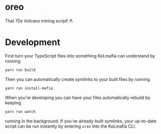 # oreo

That 70s Volcano mining script! ⛏️

# Development

First turn your TypeScript files into something KoLmafia can understand by running

```bash
yarn run build
```

Then you can automatically create symlinks to your built files by running

```bash
yarn run install-mafia
```

When you're developing you can have your files automatically rebuild by keeping

```bash
yarn run watch
```

running in the background. If you've already built symlinks, your up-to-date script can be run instantly by entering `oreo` into the KoLmafia CLI.
